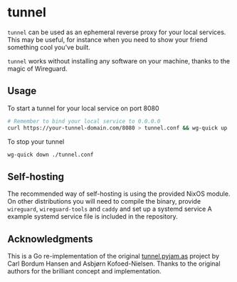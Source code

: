 # tunnel

`tunnel` can be used as an ephemeral reverse proxy for your local
services. This may be useful, for instance when you need to show your friend
something cool you've built.

`tunnel` works without installing any software on your machine,
thanks to the magic of Wireguard.

## Usage

To start a tunnel for your local service on port 8080

```sh
# Remember to bind your local service to 0.0.0.0
curl https://your-tunnel-domain.com/8080 > tunnel.conf && wg-quick up ./tunnel.conf
```

To stop your tunnel

```sh
wg-quick down ./tunnel.conf
```

## Self-hosting

The recommended way of self-hosting is using the provided NixOS module. On other
distributions you will need to compile the binary, provide `wireguard`,
`wireguard-tools` and `caddy` and set up a systemd service A example systemd
service file is included in the repository.

## Acknowledgments

This is a Go re-implementation of the original
[tunnel.pyjam.as](https://gitlab.com/pyjam.as/tunnel) project by Carl Bordum
Hansen and Asbjørn Kofoed-Nielsen. Thanks to the original authors for the
brilliant concept and implementation.

